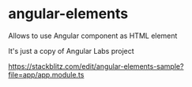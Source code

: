 # angular-elements
Allows to use Angular component as HTML element

It's just a copy of Angular Labs project

https://stackblitz.com/edit/angular-elements-sample?file=app/app.module.ts
